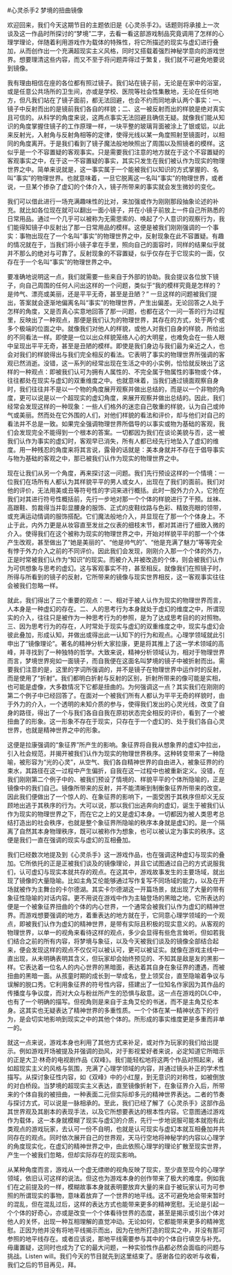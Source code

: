 #心灵杀手2 梦境的扭曲镜像

欢迎回来，我们今天这期节目的主题依旧是《心灵杀手2》。话题则将承接上一次谈及这一作品时所探讨的“梦境”二字，去看一看这部游戏制品究竟调用了怎样的心理学理论，伴随着利用游戏作为载体的特殊性，将它所描述的现实与虚幻进行叠加，从而创作出一个充满超现实主义风格，同时又搭载着强烈神秘学意向的游戏世界。想要理清这些内容，而又不至于将问题弄得过于繁复，我们就不可避免地要说到镜像。

我有理由相信在座的各位都有照过镜子。我们站在镜子前，无论是在家中的浴室，或是任意公共场所的卫生间，亦或是学校、医院等社会性集散地，无论在任何地方，但凡我们站在了镜子面前，都无法回避，也会不约而同地承认两个事实：一、镜子中反射而出的是镜前我们各自的样貌；二、这一被反射而出的样貌是绝对真实且可信的。从科学的角度来说，这两点事实无法回避且确信无疑。就像我们能从知识的角度掌握住镜子的工作原理一样，一块平整的玻璃背面被涂上了银或铝，以此来反射光，入射角与反射角相等的定律，使得光线以某一角度照射至镜面时，以相同的角度离开。于是我们看到了镜子魔法般地映照出了周围以及照镜者的模样。这似乎是一个不容置疑的客观事实。只是需要我们注意的地方就在于这个不容置疑的客观事实之中，在于这一不容置疑的事实，其实只发生在我们被认作为现实的物理世界之中。简单来说就是，这一事实属于一个能被我们以知识的方式掌握的、名叫“事实”的物理世界。也就意味着，一旦它脱离这一名叫“事实”的物理世界，或者说，一旦某个掺杂了虚幻的个体介入，镜子所带来的事实就会发生微妙的变化。

我们可以借此进行一场充满趣味性的比对，来加强或作为刚刚那段抽象论述的补充。就比如各位现在就可以翻出一面小镜子，并在小镜子前放上一件自己所熟悉的日常用品。通过一个几乎可以被称为无需思索的、唤起了个人意识的观察行为，我们能得知镜子中反射出了那一日常用品的模样。这便是被我们刚刚强调的一个事实：事物出现在了一个名叫“事实”的物理世界之中，反射现象在此不容置疑。有趣的情况就在于，当我们将小镜子拿在手里，照向自己的面容时，同样的结果似乎就并不那么的绝对与可靠了。反射现象的不容置疑，似乎仅存在于它现实的一面，仅存在于一个名叫“事实”的物理世界之中。

要准确地说明这一点，我们就需要一些来自于外部的协助。我会提议各位放下镜子，向自己周围的任何人问出这样的一个问题，类似于“我的模样究竟是怎样的？是帅气、漂亮或美丽，还是平平无奇，甚至是丑陋？” 一旦这样的问题被我们提出，答案就会逐渐地偏离名叫“事实”的物理世界，产生出偏差。无论回答之人处于怎样的角度，又是否真心实意地回答了那一问题，也都在这个一问一答的行为过程里，反映出了一种观点，那便是我们认为的物理世界，其存在的方式，处于两个或多个极端的位面之中。就像我们对他人的样貌，或他人对我们自身的样貌，所给出的不同看法一样。即使是一位以出众样貌笼络人心的大明星，也难免会在一些人眼中呈现出平平无奇，甚至是丑陋的模样。即使是我们身边与我们最为亲近之人，也会对我们的样貌得出与我们完全相反的看法。它表明了事实的物理世界所强调的客观已然消逝。没错，这一系列的经常出现在生活之中的小实例，恰恰就反映出了这样的一种观点：即被我们认可为拥有人属性的、不完全属于物属性的事物或个体，往往都处在现实与虚幻的双重维度之中。也就意味着，当我们通过镜面观察自身时，我们往往并不是以一个物的角度展开观察并做出总结的，而是以一个非物的角度，更可以说是以一个超现实的虚幻角度，来展开观察并做出总结的。因此，我们经常会发现这样的一种现象：一些人们格外的迷恋自己敬重的样貌，认为自己或帅气或美丽。然而处在它外围的人们，对他们样貌的看法和评价，却与他们对自己的看法并不总是一致。如果完全强调物理世界所倡导的以事实或物为基础的客观，我们会发现完全不能得到一个根本的答案。一切都因为我们在谈论美貌与否，这一被我们认作为事实的虚幻时，客观早已消失，所有人都已经先行地坠入了虚幻的维度。用一种残忍的角度来将其言说，露骨的话就是：美本身就并不存在于倡导事实与物为基础的客观之中，那已被我们认作为现实的物理世界之中。

现在让我们从另一个角度，再来探讨这一问题。我们先行预设这样的一个情境：一位我们在场所有人都认为其样貌平平的男人或女人，出现在了我们的面前。我们对他的评价，无法用美或丑等符号性的字词来进行概括。此时一股外力介入，它抢在我们对其进行符号性概括前，先行一步地对那一个个体的样貌进行了干预。丝袜、高跟鞋、剪裁得当并彰显腰身的服饰、正式的皮鞋纹路与色彩、精致亮眼的领带，或充满运动情调的服饰搭配。它们魔法般地介入，并显现在了那一个个体身上。不止于此，内外力更是从妆容直至发丝之仪表的细枝末节，都对其进行了细致入微的介入。使得我们在这个被称为现实的物理世界之中，开始对样貌平平的那一个个体产生改观，甚至做出了“她是美丽的”、“他是帅气的”、“他是充满了魅力”等等完全有悖于外力介入之前的不同评价。因此我们会发现，刚刚介入那一个个体的外力，正是时常被我们认作为“知识”的现实。而被介入并被改造的个体，则会被我们认作为可供想象与思考的虚幻。这与客观事实不符，甚至相反。就像我们在照镜子时，所得与所看到的镜子的反射，它所带来的镜像与现实世界相反，这一客观事实往往会被我们忽略一样。

就此，我们得出了三个重要的观点：一、相对于被人认作为现实的物理世界而言，人本身是一种虚幻的存在。二、人的思考行为本身就处于虚幻的维度之中，所谓现实的介入，往往只是被作为一种思考行为的参照，是为了达成思考目的的对照物。三、因为思考行为的存在，人时常处于现实与虚幻的双重维度之中，现实与虚幻会彼此叠加，形成认知，并做出或得出此一认知下的行为和观点。心理学领域就此引申出了“镜像理论”。著名的精神分析大家拉康，更是将其推上了这一学术领域的高峰，并寻找到了一种独特的哲学。大致来说，精神分析领域认为，相对于物理世界而言，梦境世界宛如一面镜子，而自我便在这面名叫梦境的镜子中被折射而出。需要我们注意的是，这里的字词所强调的，并不是镜子在物理世界中运作时的反射，而是使用了“折射”。我们都明白折射与反射的区别，折射所带来的像可能是实相，也可能是虚像，大多数情况下它都是扭曲的。为何强调这一点？其实我们在刚刚的第二个例子中已经回答了。在面对一个被我们所有人都认为平平无奇的样貌时，由于外力的介入，一个透明的未知介质的参与，使得我们发出的心灵光线，改变了自身的路径，得出了一个与我们各自自我在原初状态完全相反的评价，看到了一个被扭曲了的形象。这一形象不存在于现实，只存在于一个虚幻的、处于我们各自心灵世界，也就是精神世界之中的形象。

这便是拉康强调的“象征界”所产生的影响。象征界将自我从想象界的虚幻中拉出，引入社会规范，并揭开被我们认作为现实的物理世界秩序。这种转变带来了一种隐喻，被形容为“光的心灵”，从空气、我们各自精神世界的自由进入，被象征界的约束水，其路径在这一过程中产生偏折，自我在这一过程中也被重新定义。没错，在我们刚刚第二个例子中的、被我们预设了情境的、样貌平平的个体所隐喻的，正是镜像中的我们自己。镜像所带来的反射，并不能清晰到制衡象征界所带来的改变。因此我们便做出了一个惊人的、在象征界的影响下，一面受困于其秩序但却义无反顾地出逃于其秩序的行为。大可以说，那以我们出逃奔向的虚幻，诞生于被我们认作为现实的物理世界之下，而在它之上的又是虚幻本身。一切都因为被人类思考总结打造出的社会秩序，也就是整个象征界所隐喻的秩序本身就是虚幻的。是一个隔离了自然其本身物理秩序，既可以被称作为想象，也可以被认定为事实的秩序。这便是我们一直在强调的现实与虚幻的互相叠加。

我们已经数次地提及到《心灵杀手》这一游戏作品，也在强调这种虚幻与现实的叠加。它所依托的正是正被我们谈及的镜像理论，并且它试图通过自己的方式说服我们，认可虚幻与现实本就共存的观点。在这其中，游戏故事发生的主要场域，就出现了镜像的大量隐喻。比如主角艾伦能够通过写作复写不同场域的能力，以及在开场就被作为主舞台的卡尔德湖。其实卡尔德湖这一开篇场景，就出现了大量的带有象征性隐喻的对话内容。更不用说在游戏中作为主轴登场的黑暗之地，它所表达的便是一个被象征界扭曲的个体的内心世界，一个通常会被我们认作为虚幻的精神世界。而游戏想要强调的地方，着重表达的地方就在于，它同意心理学领域的一个观点，即被我们认作为虚幻的精神世界，是带有实际且积极的现实意义的。从客观的物理世界，以单一的视角来看待这样的观点，多少会显得有些危言耸听。但如若我们结合之前的所有内容，将梦境与象征，以及今天被我们谈及的镜像全部结合起来，便会发现这样的观点不仅仅可以被认可，更可以被证实。就像在游戏主线中一直出现，从未明确表明其含义，但玩家却会始终预见的、不知其是敌是友的黑影一样。它表达着一位名人的内心世界的黑暗面，表达着其自身在象征界的遭遇，而被扭曲的黑暗一面。从孩童时期的成长到一举成名，登上领奖台，直至隐喻着争议与误解的脱口秀。它利用象征界的符号性内容，搭建出了一位知名作家因为其作品的传播度与争议度，而对大众与粉丝所产生的恐惧与敌意。这一点在游戏的DLC中，也有了一个明确的描写。但视角则是来自于主角艾伦的书迷，而不是主角艾伦本身。这其实也无疑表达了精神世界的多重性质。一个个体在某一精神状态下的行为，是会切实地影响到现实之中的其他个体的。所形成的事实维度更是多重而非单一的。

就这一点来说，游戏本身也利用了其他方式来补足，或对作为玩家的我们给出提示。例如游戏开场被提及并强调的劲风，对于影视爱好者来说，必定知道它所暗示的正是大卫·林奇的电视剧作品《双峰》。我们能轻松地将这两个作品对照起来，诸如超现实主义的风格与氛围，充满了心理学领域的内容，并通过镜头补正的学术性描写。从探讨象征性内容，如《双峰》中的小红屋，到无意识的对称性，如被倒放的对白桥段。当梦境的超现实主义表达，直至镜像折射下，在象征界介入后，所带来的个体自我的被扭曲，一种表面二元但实际却多元的精神世界表达。二者的节奏与探讨方式，可以说是一脉相承的。至此，我们已经了解了《心灵杀手》这部作品其世界观及其剧本的表现手法，以及它所想要表达的根本性内容。它意图通过游戏作为载体，这一本身就模糊了现实与虚幻的介质，先行一步地说服可能本就抱有此类观点的游戏玩家，去认可一份不自明，也就是认可现实与虚幻本就互相叠加并共同存在的观点。同时依次展开自己的世界观，天马行空地将神秘学的内容以心理学的角度现实化，在虚幻的精神世界之中，由此依照心理学的理论扩散至现实世界，产生一个被我们忽略，但却实际存在的现实影响。

从某种角度而言，游戏从一个虚无缥缈的视角反映了现实，至少直至现今的心理学领域，依旧认可这样的说法。但这也为游戏本身的创作带来了极大的难度。例如我们在之前提及的一样，模糊故事本身就表明要放弃大量的来自于被玩家认可为可参照的所谓现实的事物，意味着放弃了一个世界的地平线。这不可避免地会带来暂时的混乱，但在混乱过后，这样的表达方式也能带来更多的精神宽慰。无论是引起一个个体的好奇心，亦或是改变一个个体看待世界的态度，甚至是揭示或引出个体对他人的关怀，出现一种互相理解的直觉冲动。无论如何，它都能带来更多的精神宽慰。正因为他并没有将地平线揭示而出，因为在他所打造的现实之中，并没有那可参照的地平线存在。或者应该说，那地平线需要参与其中的个体自行填空与补充。毋庸置疑，这同时也成为了它的最大问题，一种实验性作品都必然会面临的问题与挑战。Listen will。我们今天的节目就先到这里结束了。感谢各位的收听与收看，我们之后的节目再见，拜。